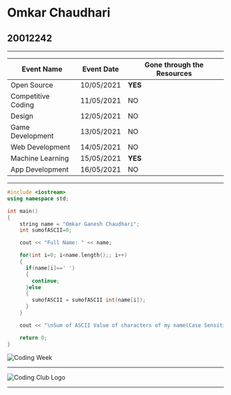 Omkar Chaudhari
===================
## 20012242
___
Event Name | Event Date | Gone through the Resources
--- | --- | ---
Open Source | 10/05/2021 | **YES**
Competitive Coding | 11/05/2021 |	NO
Design | 12/05/2021 |	NO
Game Development | 13/05/2021 |	NO
Web Development |	14/05/2021 | NO
Machine Learning | 15/05/2021 | **YES**
App Development | 16/05/2021 | NO
___
```C++
#include <iostream>
using namespace std;

int main() 
{
    string name = "Omkar Ganesh Chaudhari";
    int sumofASCII=0;

    cout << "Full Name: " << name;

    for(int i=0; i<name.length();; i++)
    {
      if(name[i]==' ')
      {
        continue;
      }else
      {
        sumofASCII = sumofASCII int(name[i]);
      }
    }

    cout << "\nSum of ASCII Value of characters of my name(Case Sensitive) of " << name << " is: " << sumofASCII;

    return 0;
}
```

![Coding Week](https://github.com/codingiitg/open_source_submission/blob/main/Group%2095.png)
___
![Coding Club Logo](https://github.com/codingiitg/open_source_submission/blob/main/coding-club%20logo.png)
___
